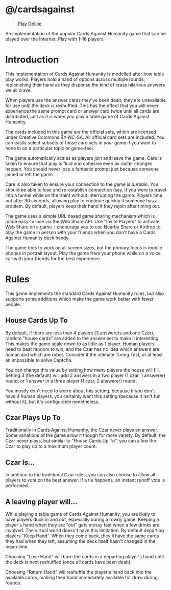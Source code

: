 # @/cardsagainst

> [Play Online](https://cardsagainst.rezonant.dev)

An implementation of the popular Cards Against Humanity game that can be played over the Internet. Play with 1-16 players.

# Introduction

This implementation of Cards Against Humanity is modelled after how table play works. Players hold a hand of options across multiple rounds, replenishing their hand as they dispense the kind of crass hilarious answers we all crave.

When players use the answer cards they've been dealt, they are unavailable for use until the deck is reshuffled. This has the effect that you will never experience the same prompt card or answer card twice until all cards are distributed, just as it is when you play a table game of Cards Against Humanity.

The cards included in this game are the official sets, which are licensed under Creative Commons BY-NC-SA. All official card sets are included. You can easily select subsets of those card sets in your game if you want to hone in on a particular topic or game-feel.

The game automatically scales as players join and leave the game. Care is taken to ensure that play is fluid and cohesive even as roster changes happen. You should never lose a fantastic prompt just because someone joined or left the game. 

Care is also taken to ensure your connection to the game is _durable_. You should be able to lose and re-establish connection (say, if you were to travel into a tunnel while on the train) without interrupting the game. Players time out after 30 seconds, allowing play to continue quickly if someone has a problem. By default, players keep their hand if they rejoin after timing out. 

The game uses a simple URL based game sharing mechanism which is made easy-to-use via the Web Share API. Use "Invite Players" to activate Web Share on a game. I encourage you to use Nearby Share or Airdrop to play the game in person with your friends when you don't have a Cards Against Humanity deck handy.

The game tries to work on all screen sizes, but the primary focus is mobile phones in portrait layout. Play the game from your phone while on a voice call with your friends for the best experience.

# Rules

This game implements the standard Cards Against Humanity rules, but also supports some additions which make the game work
better with fewer people.

## House Cards Up To

By default, if there are less than 4 players (3 answerers and one Czar), random "house cards" are added to the answer set 
to make it interesting. This makes the game scale down to as little as 1 player. Human players need to beat random to win,
and the Czar has no idea which answers are human and which are robot. Consider it the ultimate Turing Test, or at least 
an impossible to solve Captcha.

You can change this value by setting how many players the house will fill. Setting 3 (the default) will add 2 answers 
in a two player (1 czar, 1 answerer) round, or 1 answer in a three player (1 czar, 2 answerer) round.

You mostly don't need to worry about this setting, because if you don't have 4 human players, you certainly want this
setting (because it isn't fun without it), but it's configurable nonetheless.

## Czar Plays Up To

Traditionally in Cards Against Humanity, the Czar never plays an answer. Some variations of the game allow it though
for more variety. By default, the Czar never plays, but similar to "House Cards Up To", you can allow the Czar to play 
up to a maximum player count.

## Czar Is...

In addition to the traditional Czar rules, you can also choose to allow all players to _vote_ on the best answer. If 
a tie happens, an instant runoff vote is performed.

## A leaving player will...

While playing a table game of Cards Against Humanity, you are likely to have players duck in and out, especially during a rowdy game. Keeping a player's hand when they are "out" gets messy fast when a few drinks are involved. The virtual world doesn't have this limitation. By default departing players "Keep Hand". When they come back, they'll have the same cards they had when they left, assuming the deck itself hasn't changed in the mean time.

Choosing "Lose Hand" will burn the cards in a departing player's hand until the deck is next reshuffled (once all cards have been dealt). 

Choosing "Return Hand" will reshuffle the player's hand back into the available cards, making their hand immediately available for draw during rounds.